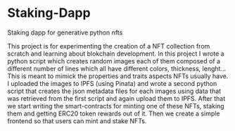 # Staking-Dapp
Staking dapp for generative python nfts


This project is for experimenting the creation of a NFT collection from scratch and learning about blokchain 
development. In this project I wrote a python script which creates random images each of them composed of
a different number of lines which all have different colors, thickness, lenght... This is meant to mimick the properties and traits aspects NFTs usually have. I uploaded the images to IPFS (using Pinata) and wrote a second python script that creates 
the json metadata files for each images using data that was retrieved from the first script and again upload them to IPFS.
After that we start writing the smart-contracts for minting one of these NFTs, staking them and getting ERC20 token rewards out of it. Then we create a simple frontend so that users can mint and stake NFTs. 
